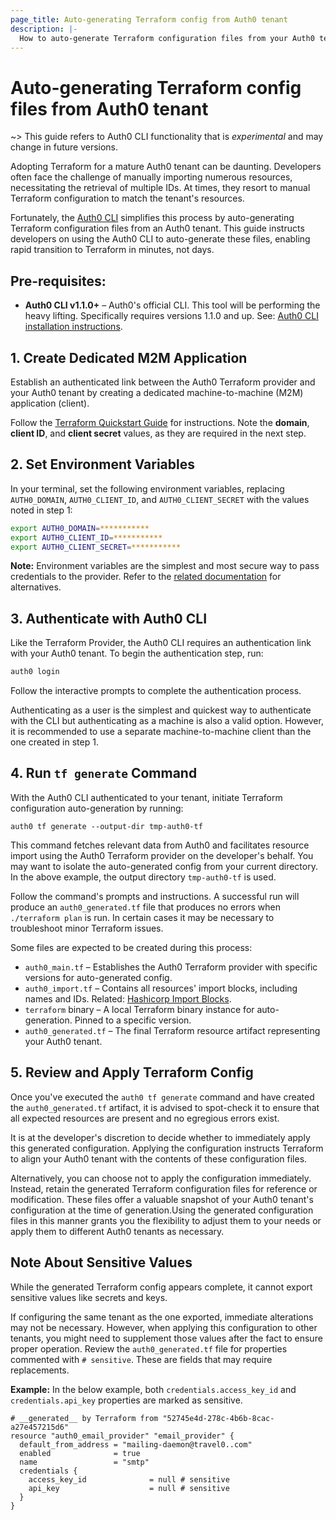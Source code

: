```yaml
---
page_title: Auto-generating Terraform config from Auth0 tenant
description: |-
  How to auto-generate Terraform configuration files from your Auth0 tenant
---
```


# Auto-generating Terraform config files from Auth0 tenant

~> This guide refers to Auth0 CLI functionality that is _experimental_ and may change in future versions.

Adopting Terraform for a mature Auth0 tenant can be daunting. Developers often face the challenge of manually importing numerous resources, necessitating the retrieval of multiple IDs. At times, they resort to manual Terraform configuration to match the tenant's resources.

Fortunately, the [Auth0 CLI](https://auth0.github.io/auth0-cli/) simplifies this process by auto-generating Terraform configuration files from an Auth0 tenant. This guide instructs developers on using the Auth0 CLI to auto-generate these files, enabling rapid transition to Terraform in minutes, not days.

## Pre-requisites:

- **Auth0 CLI v1.1.0+** – Auth0's official CLI. This tool will be performing the heavy lifting. Specifically requires versions 1.1.0 and up. See: [Auth0 CLI installation instructions](https://auth0.github.io/auth0-cli/).

## 1. Create Dedicated M2M Application

Establish an authenticated link between the Auth0 Terraform provider and your Auth0 tenant by creating a dedicated machine-to-machine (M2M) application (client).

Follow the [Terraform Quickstart Guide](https://registry.terraform.io/providers/auth0/auth0/latest/docs/guides/quickstart#create-a-machine-to-machine-application) for instructions. Note the **domain**, **client ID**, and **client secret** values, as they are required in the next step.

## 2. Set Environment Variables

In your terminal, set the following environment variables, replacing `AUTH0_DOMAIN`, `AUTH0_CLIENT_ID`, and `AUTH0_CLIENT_SECRET` with the values noted in step 1:

```sh
export AUTH0_DOMAIN=***********
export AUTH0_CLIENT_ID=***********
export AUTH0_CLIENT_SECRET=***********
```

**Note:** Environment variables are the simplest and most secure way to pass credentials to the provider. Refer to the [related documentation](https://registry.terraform.io/providers/auth0/auth0/latest/docs#example-usage) for alternatives.

## 3. Authenticate with Auth0 CLI

Like the Terraform Provider, the Auth0 CLI requires an authentication link with your Auth0 tenant. To begin the authentication step, run:

```sh
auth0 login
```

Follow the interactive prompts to complete the authentication process.

Authenticating as a user is the simplest and quickest way to authenticate with the CLI but authenticating as a machine is also a valid option. However, it is recommended to use a separate machine-to-machine client than the one created in step 1.

## 4. Run `tf generate` Command

With the Auth0 CLI authenticated to your tenant, initiate Terraform configuration auto-generation by running:

```
auth0 tf generate --output-dir tmp-auth0-tf
```

This command fetches relevant data from Auth0 and facilitates resource import using the Auth0 Terraform provider on the developer's behalf. You may want to isolate the auto-generated config from your current directory. In the above example, the output directory `tmp-auth0-tf` is used.

Follow the command's prompts and instructions. A successful run will produce an `auth0_generated.tf` file that produces no errors when `./terraform plan` is run. In certain cases it may be necessary to troubleshoot minor Terraform issues.

Some files are expected to be created during this process:

- `auth0_main.tf` – Establishes the Auth0 Terraform provider with specific versions for auto-generated config.
- `auth0_import.tf` – Contains all resources' import blocks, including names and IDs. Related: [Hashicorp Import Blocks](https://developer.hashicorp.com/terraform/language/import).
- `terraform` binary – A local Terraform binary instance for auto-generation. Pinned to a specific version.
- `auth0_generated.tf` – The final Terraform resource artifact representing your Auth0 tenant.

## 5. Review and Apply Terraform Config

Once you've executed the `auth0 tf generate` command and have created the `auth0_generated.tf` artifact, it is advised to spot-check it to ensure that all expected resources are present and no egregious errors exist.

It is at the developer's discretion to decide whether to immediately apply this generated configuration. Applying the configuration instructs Terraform to align your Auth0 tenant with the contents of these configuration files.

Alternatively, you can choose not to apply the configuration immediately. Instead, retain the generated Terraform configuration files for reference or modification. These files offer a valuable snapshot of your Auth0 tenant's configuration at the time of generation.Using the generated configuration files in this manner grants you the flexibility to adjust them to your needs or apply them to different Auth0 tenants as necessary.

## Note About Sensitive Values

While the generated Terraform config appears complete, it cannot export sensitive values like secrets and keys.

If configuring the same tenant as the one exported, immediate alterations may not be necessary. However, when applying this configuration to other tenants, you might need to supplement those values after the fact to ensure proper operation. Review the `auth0_generated.tf` file for properties commented with `# sensitive`. These are fields that may require replacements.

**Example:**
In the below example, both `credentials.access_key_id` and `credentials.api_key` properties are marked as sensitive.

```hcl
# __generated__ by Terraform from "52745e4d-278c-4b6b-8cac-a27e457215d6"
resource "auth0_email_provider" "email_provider" {
  default_from_address = "mailing-daemon@travel0..com"
  enabled              = true
  name                 = "smtp"
  credentials {
    access_key_id              = null # sensitive
    api_key                    = null # sensitive
  }
}
```
